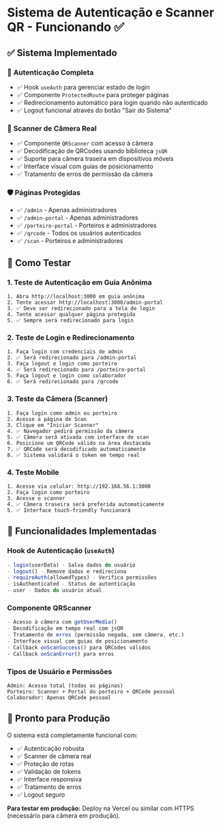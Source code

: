 # Sistema de Autenticação e Scanner QR - Funcionando ✅

## ✅ Sistema Implementado

### 🔐 **Autenticação Completa**
- ✅ Hook `useAuth` para gerenciar estado de login
- ✅ Componente `ProtectedRoute` para proteger páginas
- ✅ Redirecionamento automático para login quando não autenticado
- ✅ Logout funcional através do botão "Sair do Sistema"

### 📱 **Scanner de Câmera Real**
- ✅ Componente `QRScanner` com acesso à câmera
- ✅ Decodificação de QRCodes usando biblioteca `jsQR`
- ✅ Suporte para câmera traseira em dispositivos móveis
- ✅ Interface visual com guias de posicionamento
- ✅ Tratamento de erros de permissão da câmera

### 🛡️ **Páginas Protegidas**
- ✅ `/admin` - Apenas administradores
- ✅ `/admin-portal` - Apenas administradores  
- ✅ `/porteiro-portal` - Porteiros e administradores
- ✅ `/qrcode` - Todos os usuários autenticados
- ✅ `/scan` - Porteiros e administradores

## 🧪 **Como Testar**

### 1. **Teste de Autenticação em Guia Anônima**
```
1. Abra http://localhost:3000 em guia anônima
2. Tente acessar http://localhost:3000/admin-portal
3. ✅ Deve ser redirecionado para a tela de login
4. Tente acessar qualquer página protegida
5. ✅ Sempre será redirecionado para login
```

### 2. **Teste de Login e Redirecionamento**
```
1. Faça login com credenciais de admin
2. ✅ Será redirecionado para /admin-portal
3. Faça logout e login como porteiro  
4. ✅ Será redirecionado para /porteiro-portal
5. Faça logout e login como colaborador
6. ✅ Será redirecionado para /qrcode
```

### 3. **Teste da Câmera (Scanner)**
```
1. Faça login como admin ou porteiro
2. Acesse a página de Scan
3. Clique em "Iniciar Scanner"
4. ✅ Navegador pedirá permissão da câmera
5. ✅ Câmera será ativada com interface de scan
6. Posicione um QRCode válido na área destacada
7. ✅ QRCode será decodificado automaticamente
8. ✅ Sistema validará o token em tempo real
```

### 4. **Teste Mobile**
```
1. Acesse via celular: http://192.168.56.1:3000
2. Faça login como porteiro
3. Acesse o scanner
4. ✅ Câmera traseira será preferida automaticamente
5. ✅ Interface touch-friendly funcionará
```

## 🔧 **Funcionalidades Implementadas**

### **Hook de Autenticação (`useAuth`)**
```typescript
- login(userData) - Salva dados do usuário
- logout() - Remove dados e redireciona
- requireAuth(allowedTypes) - Verifica permissões
- isAuthenticated - Status de autenticação
- user - Dados do usuário atual
```

### **Componente QRScanner**
```typescript
- Acesso à câmera com getUserMedia()
- Decodificação em tempo real com jsQR
- Tratamento de erros (permissão negada, sem câmera, etc.)
- Interface visual com guias de posicionamento
- Callback onScanSuccess() para QRCodes válidos
- Callback onScanError() para erros
```

### **Tipos de Usuário e Permissões**
```
Admin: Acesso total (todas as páginas)
Porteiro: Scanner + Portal do porteiro + QRCode pessoal
Colaborador: Apenas QRCode pessoal
```

## 🚀 **Pronto para Produção**

O sistema está completamente funcional com:
- ✅ Autenticação robusta
- ✅ Scanner de câmera real
- ✅ Proteção de rotas
- ✅ Validação de tokens
- ✅ Interface responsiva
- ✅ Tratamento de erros
- ✅ Logout seguro

**Para testar em produção:** Deploy na Vercel ou similar com HTTPS (necessário para câmera em produção).
